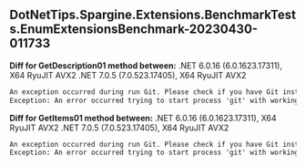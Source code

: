 ## DotNetTips.Spargine.Extensions.BenchmarkTests.EnumExtensionsBenchmark-20230430-011733
**Diff for GetDescription01 method between:**
.NET 6.0.16 (6.0.1623.17311), X64 RyuJIT AVX2
.NET 7.0.5 (7.0.523.17405), X64 RyuJIT AVX2
```diff
An exception occurred during run Git. Please check if you have Git installed on your system and Git is added to PATH.
Exception: An error occurred trying to start process 'git' with working directory 'D:\src\GitHub\dotNetTips.Spargine\source\6\appbin\net60'. The system cannot find the file specified.
```
**Diff for GetItems01 method between:**
.NET 6.0.16 (6.0.1623.17311), X64 RyuJIT AVX2
.NET 7.0.5 (7.0.523.17405), X64 RyuJIT AVX2
```diff
An exception occurred during run Git. Please check if you have Git installed on your system and Git is added to PATH.
Exception: An error occurred trying to start process 'git' with working directory 'D:\src\GitHub\dotNetTips.Spargine\source\6\appbin\net60'. The system cannot find the file specified.
```
